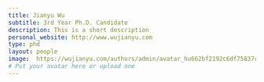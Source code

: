 ```yaml
---
title: Jianyu Wu
subtitle: 3rd Year Ph.D. Candidate
description: This is a short description
personal_website: http://www.wujianyu.com
type: phd
layout: people
image:  https://wujianyu.com/authors/admin/avatar_hu662bf2192c6df75837c0cc1db67ad948_69322_270x270_fill_q90_lanczos_center.jpeg
# Put your avatar here or upload one
---
```

